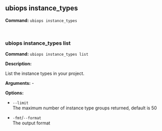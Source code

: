 ## ubiops instance_types

**Command:** `ubiops instance_types`


<br/>

### ubiops instance_types list

**Command:** `ubiops instance_types list`

**Description:**

List the instance types in your project.

**Arguments:** - 

**Options:**

- `--limit`<br/>The maximum number of instance type groups returned, default is 50

- `-fmt`/`--format`<br/>The output format


<br/>
